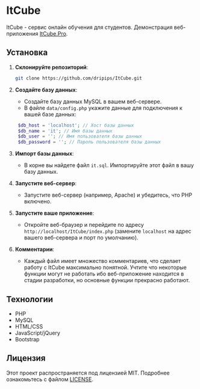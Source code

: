 # ItCube
ItCube - сервис онлайн обучения для студентов. Демонстрация веб-приложения [ItCube.Pro](https://itcube.pro "ItCube.Pro").

## Установка

1. **Склонируйте репозиторий**:

   ```bash
   git clone https://github.com/dripips/ItCube.git
   ```

2. **Создайте базу данных**:

   - Создайте базу данных MySQL в вашем веб-сервере.
   - В файле `data/config.php` укажите данные для подключения к вашей базе данных:

   ```php
    $db_host = 'localhost'; // Хост базы данных
    $db_name = 'it'; // Имя базы данных
    $db_user = ''; // Имя пользователя базы данных
    $db_password = ''; // Пароль пользователя базы данных
   ```

3. **Импорт базы данных**:

   - В корне вы найдете файл `it.sql`. Импортируйте этот файл в вашу базу данных.

4. **Запустите веб-сервер**:

   - Запустите веб-сервер (например, Apache) и убедитесь, что PHP включено.

5. **Запустите ваше приложение**:

   - Откройте веб-браузер и перейдите по адресу `http://localhost/ItCube/index.php` (замените `localhost` на адрес вашего веб-сервера и порт по умолчанию).

6. **Комментарии**:

   - Каждый файл имеет множество комментариев, что сделает работу с ItCube максимально понятной. Учтите что некоторые функции могут не работать ибо веб-приложение находится в стадии разработки, но основные функции прекрасно работают.

## Технологии

- PHP
- MySQL
- HTML/CSS
- JavaScript/jQuery
- Bootstrap

## Лицензия

Этот проект распространяется под лицензией MIT. Подробнее ознакомьтесь с файлом [LICENSE](LICENSE).
